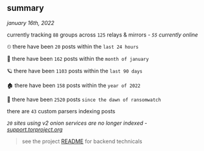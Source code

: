 
## summary
_january 16th, 2022_

currently tracking `88` groups across `125` relays & mirrors - _`55` currently online_

⏲ there have been `20` posts within the `last 24 hours`

🦈 there have been `162` posts within the `month of january`

🪐 there have been `1103` posts within the `last 90 days`

🏚 there have been `158` posts within the `year of 2022`

🦕 there have been `2520` posts `since the dawn of ransomwatch`

there are `43` custom parsers indexing posts

_`20` sites using v2 onion services are no longer indexed - [support.torproject.org](https://support.torproject.org/onionservices/v2-deprecation/)_

> see the project [README](https://github.com/thetanz/ransomwatch#ransomwatch--) for backend technicals
